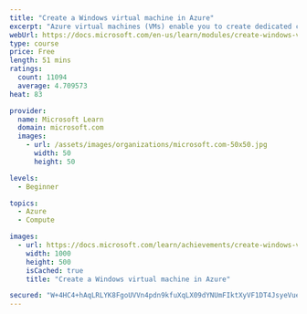 ```yaml
---
title: "Create a Windows virtual machine in Azure"
excerpt: "Azure virtual machines (VMs) enable you to create dedicated compute resources in minutes that can be used just like a physical desktop or server machine."
webUrl: https://docs.microsoft.com/en-us/learn/modules/create-windows-virtual-machine-in-azure/
type: course
price: Free
length: 51 mins
ratings:
  count: 11094
  average: 4.709573
heat: 83

provider:
  name: Microsoft Learn
  domain: microsoft.com
  images:
    - url: /assets/images/organizations/microsoft.com-50x50.jpg
      width: 50
      height: 50

levels:
  - Beginner

topics:
  - Azure
  - Compute

images:
  - url: https://docs.microsoft.com/learn/achievements/create-windows-virtual-machine-in-azure-social.png
    width: 1000
    height: 500
    isCached: true
    title: "Create a Windows virtual machine in Azure"

secured: "W+4HC4+hAqLRLYK8FgoUVVn4pdn9kfuXqLX09dYNUmFIktXyVF1DT4JsyeVue0DPVcUdmtWuhVSN5YrRQpxjhm5u9BVH9lRWSZ6tRDAD1lE24U22Wq7f4YAnQfQfAr4puI7/k//jnPB2w6/OQtUMAyXIvPjwUFE+zZjpM23UN4ZD3PiwnfbNtbvduYyTjokHFxOWv1G4FTTMFCkWDhbjrpMkw/i9Q9Yp1k+RJQngOiCMnqQAcX/D6cVn0x9Ci/Az79HUTRX8SYV5MNJPUsEVSPiMwUEuNNYCkFaTrbuqQ3nKuVZYWDZrjlgIqPQDeOq6Nsb416q9jfEO28jjcXKi9IeKaxnq8T6TavNk1V2P2K2X4GqZ9AhC3tKjQkyPgQ4yERPI8IyNBXO0DteZsCaZ4Q==;UxX8E99l0rocP16JIi9LQA=="
---
```


